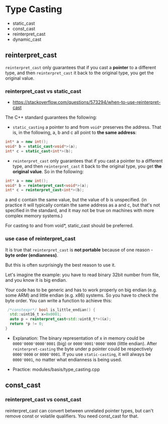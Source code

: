 # Type Casting

- static_cast
- const_cast
- reinterpret_cast
- dynamic_cast

## reinterpret_cast

`reinterpret_cast` only guarantees that if you cast a __pointer__ to a different type, and then `reinterpret_cast` it back to the original type, you get the original value.

 


### reinterpret_cast vs static_cast
- https://stackoverflow.com/questions/573294/when-to-use-reinterpret-cast

The C++ standard guarantees the following:

- `static_casting` a pointer to and from `void*` preserves the address. That is, in the following, a, b and c all point to __the same address__:
```c++
int* a = new int();
void* b = static_cast<void*>(a);
int* c = static_cast<int*>(b);
```

- `reinterpret_cast` only guarantees that if you cast a pointer to a different type, and then `reinterpret_cast` it back to the original type, you get __the original value__. So in the following:
```c++
int* a = new int();
void* b = reinterpret_cast<void*>(a);
int* c = reinterpret_cast<int*>(b);
```
a and c contain the same value, but the value of b is unspecified. (in practice it will typically contain the same address as a and c, but that's not specified in the standard, and it may not be true on machines with more complex memory systems.)

For casting to and from void*, static_cast should be preferred.

### use case of reinterpret_cast
It is true that `reinterpret_cast` is __not portable__ because of one reason - __byte order (endianness)__.

But this is often surprisingly the best reason to use it.

Let's imagine the example: you have to read binary 32bit number from file, and you know it is big endian.

Your code has to be generic and has to work properly on big endian (e.g. some ARM) and little endian (e.g. x86) systems. So you have to check the byte order. 
You can write a function to achieve this:

```c++
 /*constexpr*/ bool is_little_endian() {
  std::uint16_t x=0x0001;
  auto p = reinterpret_cast<std::uint8_t*>(&x);
  return *p != 0;
}
```

- Explanation: 
The binary representation of x in memory could be `0000'0000'0000'0001` (big) or `0000'0001'0000'0000` (little endian). After `reinterpret-casting` the byte under p pointer could be respectively `0000'0000` or `0000'0001`.
If you use `static-casting`, it will always be `0000'0001`, no matter what endianness is being used.

- Practice: modules/basis/type_casting.cpp

## const_cast

### reinterpret_cast vs const_cast

reinterpret_cast can convert between unrelated pointer types, but can't remove const or volatile qualifiers. You need const_cast for that.
```c++

```